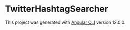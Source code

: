 # TwitterHashtagSearcher

This project was generated with [Angular CLI](https://github.com/angular/angular-cli) version 12.0.0.

